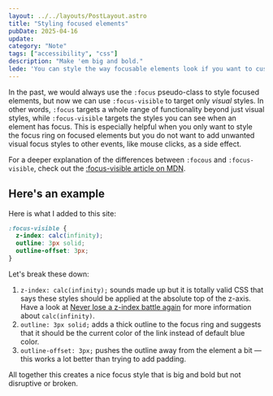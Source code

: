 ```yaml
---
layout: ../../layouts/PostLayout.astro
title: "Styling focused elements"
pubDate: 2025-04-16
update:
category: "Note"
tags: ["accessibility", "css"]
description: "Make 'em big and bold."
lede: 'You can style the way focusable elements look if you want to customize default accessibility styles in browsers. While you should be very cautious not to create any accessibility issues, you can safely modify the visual "focus ring" on focused elements to give it a bit more clarity and panache.'
---
```


In the past, we would always use the `:focus` pseudo-class to style focused elements, but now we can use `:focus-visible` to target only _visual_ styles. In other words, `:focus` targets a whole range of functionality beyond just visual styles, while `:focus-visible` targets the styles you can see when an element has focus. This is especially helpful when you only want to style the focus ring on focused elements but you do not want to add unwanted visual focus styles to other events, like mouse clicks, as a side effect.

For a deeper explanation of the differences between `:focous` and `:focus-visible`, check out the [:focus-visible article on MDN](https://developer.mozilla.org/en-US/docs/Web/CSS/:focus-visible#focus_vs_focus-visible).

## Here's an example

Here is what I added to this site:

```css
:focus-visible {
  z-index: calc(infinity);
  outline: 3px solid;
  outline-offset: 3px;
}
```

Let's break these down:

1. `z-index: calc(infinity);` sounds made up but it is totally valid CSS that says these styles should be applied at the absolute top of the z-axis. Have a look at [Never lose a z-index battle again](https://www.matuzo.at/blog/2025/never-lose-a-z-index-battle-again) for more information about `calc(infinity)`.
2. `outline: 3px solid;` adds a thick outline to the focus ring and suggests that it should be the current color of the link instead of default blue color.
3. `outline-offset: 3px;` pushes the outline away from the element a bit — this works a lot better than trying to add padding.

All together this creates a nice focus style that is big and bold but not disruptive or broken.
